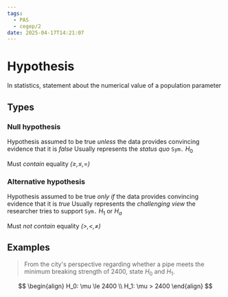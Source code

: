 ```yaml
---
tags:
  - PAS
  - cegep/2
date: 2025-04-17T14:21:07
---
```


# Hypothesis

In statistics, statement about the numerical value of a population parameter

## Types

### Null hypothesis

Hypothesis assumed to be true *unless* the data provides convincing evidence that it is *false*
Usually represents the *status quo*
`Sym.` $H_0$

Must *contain* equality *($\ge, \le, =$)*

### Alternative hypothesis

Hypothesis assumed to be true *only if* the data provides convincing evidence that it is *true*
Usually represents the *challenging view* the researcher tries to support
`Sym.` $H_1$ or $H_a$

Must *not contain* equality *($>, <, \ne$)*

## Examples

> From the city's perspective regarding whether a pipe meets the minimum breaking strength of 2400, state $H_0$ and $H_1$.

$$
\begin{align}
H_0: \mu \le 2400 \\
H_1: \mu > 2400
\end{align}
$$